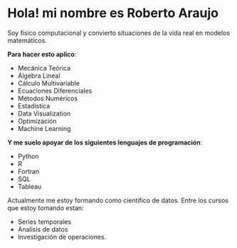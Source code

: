 # Hola! mi nombre es Roberto Araujo

Soy físico computacional y convierto situaciones de la vida real en modelos matemáticos.

**Para hacer esto aplico**: 
- Mecánica Teórica 
- Álgebra Lineal
- Cálculo Multivariable 
- Ecuaciones Diferenciales 
- Métodos Numéricos
- Estadística
- Data Visualization
- Optimización
- Machine Learning
 
**Y me suelo apoyar de los siguientes lenguajes de programación**:  
- Python 
- R 
- Fortran
- SQL
- Tableau

Actualmente me estoy formando como cientifico de datos. Entre los cursos que estoy tomando estan: 
- Series temporales 
- Analisis de datos
- Investigación de operaciones.
<!--
**araujorobert/araujorobert** is a ✨ _special_ ✨ repository because its `README.md` (this file) appears on your GitHub profile.

Here are some ideas to get you started:

- 🔭 I’m currently working on ...
- 🌱 I’m currently learning ...
- 👯 I’m looking to collaborate on ...
- 🤔 I’m looking for help with ...
- 💬 Ask me about ...
- 📫 How to reach me: ...
- 😄 Pronouns: ...
- ⚡ Fun fact: ...
-->

